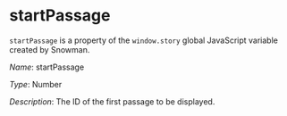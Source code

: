 # startPassage

`startPassage` is a property of the `window.story` global JavaScript variable created by Snowman.

*Name*: startPassage

*Type*: Number

*Description*: The ID of the first passage to be displayed.
